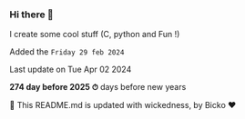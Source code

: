 ### Hi there 👋

I create some cool stuff (C, python and Fun !)

Added the `Friday 29 feb 2024`

Last update on Tue Apr 02 2024

**274 day before 2025 ⏱** days before new years

🤖 This README.md is updated with wickedness, by Bicko ❤️

